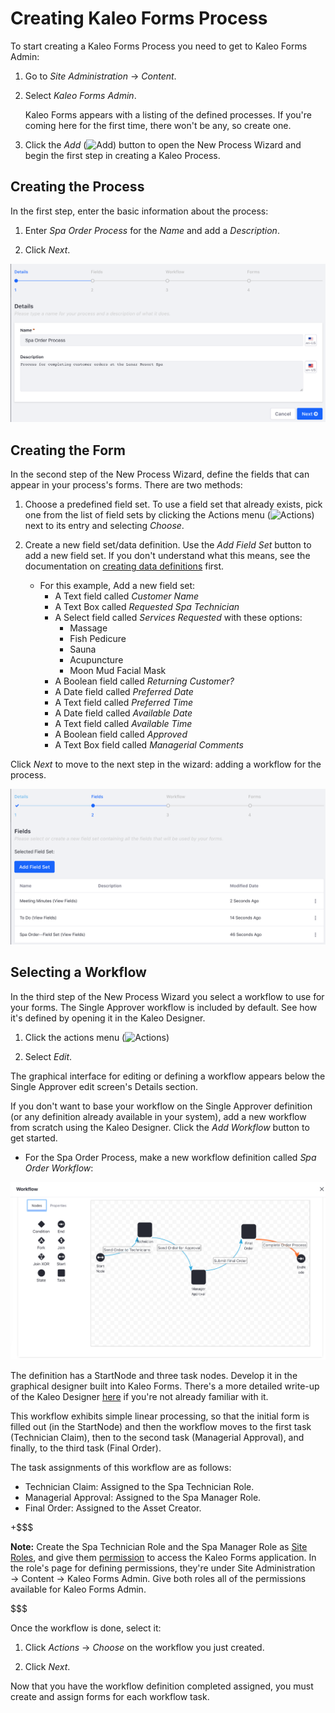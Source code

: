 # Creating Kaleo Forms Process [](id=creating-kaleo-forms-process)

To start creating a Kaleo Forms Process you need to get to Kaleo Forms Admin: 

1.  Go to *Site Administration* &rarr; *Content*.

2.  Select *Kaleo Forms Admin*.

    Kaleo Forms appears with a listing of the defined processes. If you're 
    coming here for the first time, there won't be any, so create one. 

3.  Click the *Add* (![Add](../../../images-dxp/icon-add.png)) button to open 
    the New Process Wizard and begin the first step in creating a Kaleo 
    Process. 

## Creating the Process

In the first step, enter the basic information about the process:

1.  Enter *Spa Order Process* for the *Name* and add a *Description*.

2.  Click *Next*.

![Figure 1: Add a Kaleo Forms Process to link a form with a workflow definition.](../../../images-dxp/kaleo-forms-add.png)

## Creating the Form [](id=creating-the-form)

In the second step of the New Process Wizard, define the fields that can appear
in your process's forms. There are two methods:

1.  Choose a predefined field set. To use a field set that already exists, pick
    one from the list of field sets by clicking the Actions menu
    (![Actions](../../../images-dxp/icon-actions.png)) next to its entry and
    selecting *Choose*. 

2.  Create a new field set/data definition. Use the *Add Field Set* button to
    add a new field set. If you don't understand what this means, see the
    documentation on
    [creating data definitions](/discover/portal/-/knowledge_base/7-1/creating-data-definitions)
    first.
    - For this example, Add a new field set: 
        - A Text field called *Customer Name* 
        - A Text Box called *Requested Spa Technician*
        - A Select field called *Services Requested* with these options: 
            - Massage
            - Fish Pedicure
            - Sauna
            - Acupuncture
            - Moon Mud Facial Mask
        - A Boolean field called *Returning Customer?*
        - A Date field called *Preferred Date*
        - A Text field called *Preferred Time*
        - A Date field called *Available Date*
        - A Text field called *Available Time*
        - A Boolean field called *Approved*
        - A Text Box field called *Managerial Comments*

Click *Next* to move to the next step in the wizard: adding a workflow for
the process.

![Figure 2: In the second step of the New Process Wizard, define and choose the fields for your form.](../../../images-dxp/kaleo-forms-fields.png)

## Selecting a Workflow [](id=choosing-a-workflow)

In the third step of the New Process Wizard you select a workflow to use for
your forms. The Single Approver workflow is included by default. See how it's
defined by opening it in the Kaleo Designer.

1.  Click the actions menu (![Actions](../../../images-dxp/icon-actions.png))

2.  Select *Edit*. 

The graphical interface for editing or defining a workflow appears below the
Single Approver edit screen's Details section. 

If you don't want to base your workflow on the Single Approver definition (or
any definition already available in your system), add a new workflow from
scratch using the Kaleo Designer. Click the *Add Workflow* button to get
started.

- For the Spa Order Process, make a new workflow definition called *Spa Order
    Workflow*:

![Figure 3: The Spa Order Process has three tasks that happen sequentially.](../../../images-dxp/kaleo-forms-spa-order-definition.png)

The definition has a StartNode and three task nodes. Develop it in the graphical
designer built into Kaleo Forms. There's a more detailed write-up of the
Kaleo Designer [here](/discover/portal/-/knowledge_base/7-1/kaleo-designer) if
you're not already familiar with it. 

This workflow exhibits simple linear processing, so that the initial form is
filled out (in the StartNode) and then the workflow moves to the first task
(Technician Claim), then to the second task (Managerial Approval), and finally,
to the third task (Final Order).

The task assignments of this workflow are as follows:

- Technician Claim: Assigned to the Spa Technician Role.
- Managerial Approval: Assigned to the Spa Manager Role.
- Final Order: Assigned to the Asset Creator.

+$$$

**Note:** Create the Spa Technician Role and the Spa Manager Role as 
[Site Roles](/discover/portal/-/knowledge_base/7-1/roles-and-permissions), 
and give them
[permission](/discover/portal/-/knowledge_base/7-1/defining-role-permissions)
to access the Kaleo Forms application. In the role's page for defining
permissions, they're under Site Administration &rarr; Content &rarr; Kaleo Forms
Admin. Give both roles all of the permissions available for Kaleo Forms Admin.

$$$

Once the workflow is done, select it:

1.  Click *Actions* &rarr; *Choose* on the workflow you just created.

2.  Click *Next*.

Now that you have the workflow definition completed assigned, you must create
and assign forms for each workflow task. 

